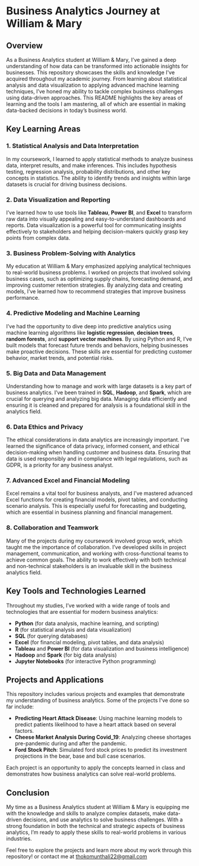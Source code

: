 # Business Analytics Journey at William & Mary

## Overview

As a Business Analytics student at William & Mary, I’ve gained a deep understanding of how data can be transformed into actionable insights for businesses. This repository showcases the skills and knowledge I've acquired throughout my academic journey. From learning about statistical analysis and data visualization to applying advanced machine learning techniques, I’ve honed my ability to tackle complex business challenges using data-driven approaches. This README highlights the key areas of learning and the tools I am mastering, all of which are essential in making data-backed decisions in today’s business world.

## Key Learning Areas

### 1. **Statistical Analysis and Data Interpretation**
In my coursework, I learned to apply statistical methods to analyze business data, interpret results, and make inferences. This includes hypothesis testing, regression analysis, probability distributions, and other key concepts in statistics. The ability to identify trends and insights within large datasets is crucial for driving business decisions.

### 2. **Data Visualization and Reporting**
I’ve learned how to use tools like **Tableau**, **Power BI**, and **Excel** to transform raw data into visually appealing and easy-to-understand dashboards and reports. Data visualization is a powerful tool for communicating insights effectively to stakeholders and helping decision-makers quickly grasp key points from complex data.

### 3. **Business Problem-Solving with Analytics**
My education at William & Mary emphasized applying analytical techniques to real-world business problems. I worked on projects that involved solving business cases, such as optimizing supply chains, forecasting demand, and improving customer retention strategies. By analyzing data and creating models, I’ve learned how to recommend strategies that improve business performance.

### 4. **Predictive Modeling and Machine Learning**
I’ve had the opportunity to dive deep into predictive analytics using machine learning algorithms like **logistic regression**, **decision trees**, **random forests**, and **support vector machines**. By using Python and R, I’ve built models that forecast future trends and behaviors, helping businesses make proactive decisions. These skills are essential for predicting customer behavior, market trends, and potential risks.

### 5. **Big Data and Data Management**
Understanding how to manage and work with large datasets is a key part of business analytics. I’ve been trained in **SQL**, **Hadoop**, and **Spark**, which are crucial for querying and analyzing big data. Managing data efficiently and ensuring it is cleaned and prepared for analysis is a foundational skill in the analytics field.

### 6. **Data Ethics and Privacy**
The ethical considerations in data analytics are increasingly important. I’ve learned the significance of data privacy, informed consent, and ethical decision-making when handling customer and business data. Ensuring that data is used responsibly and in compliance with legal regulations, such as GDPR, is a priority for any business analyst.

### 7. **Advanced Excel and Financial Modeling**
Excel remains a vital tool for business analysts, and I’ve mastered advanced Excel functions for creating financial models, pivot tables, and conducting scenario analysis. This is especially useful for forecasting and budgeting, which are essential in business planning and financial management.

### 8. **Collaboration and Teamwork**
Many of the projects during my coursework involved group work, which taught me the importance of collaboration. I’ve developed skills in project management, communication, and working with cross-functional teams to achieve common goals. The ability to work effectively with both technical and non-technical stakeholders is an invaluable skill in the business analytics field.

## Key Tools and Technologies Learned

Throughout my studies, I’ve worked with a wide range of tools and technologies that are essential for modern business analytics:

- **Python** (for data analysis, machine learning, and scripting)
- **R** (for statistical analysis and data visualization)
- **SQL** (for querying databases)
- **Excel** (for financial modeling, pivot tables, and data analysis)
- **Tableau** and **Power BI** (for data visualization and business intelligence)
- **Hadoop** and **Spark** (for big data analysis)
- **Jupyter Notebooks** (for interactive Python programming)

## Projects and Applications

This repository includes various projects and examples that demonstrate my understanding of business analytics. Some of the projects I've done so far include:

- **Predicting Heart Attack Disease**: Using machine learning models to predict patients likelihood to have a heart attack based on several factors.
- **Cheese Market Analysis During Covid_19**: Analyzing cheese shortages pre-pandemic during and after the pandemic.
- **Ford Stock Pitch**: Simulated ford stock prices to predict its investment projections in the bear, base and bull case scenarios.


Each project is an opportunity to apply the concepts learned in class and demonstrates how business analytics can solve real-world problems.

## Conclusion

My time as a Business Analytics student at William & Mary is equipping me with the knowledge and skills to analyze complex datasets, make data-driven decisions, and use analytics to solve business challenges. With a strong foundation in both the technical and strategic aspects of business analytics, I’m ready to apply these skills to real-world problems in various industries. 

Feel free to explore the projects and learn more about my work through this repository!  or contact me at thokomunthali22@gmail.com
